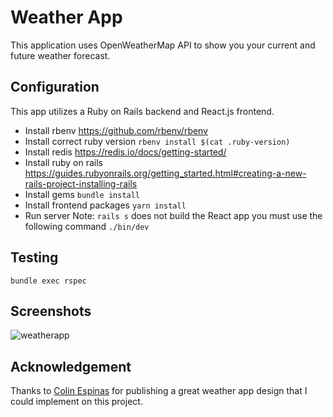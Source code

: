 # Weather App
This application uses OpenWeatherMap API to show you your current and future weather forecast.

## Configuration
This app utilizes a Ruby on Rails backend and React.js frontend.
- Install rbenv
  https://github.com/rbenv/rbenv
- Install correct ruby version
  `rbenv install $(cat .ruby-version)`
- Install redis
  https://redis.io/docs/getting-started/
- Install ruby on rails
  https://guides.rubyonrails.org/getting_started.html#creating-a-new-rails-project-installing-rails
- Install gems
  `bundle install`
- Install frontend packages
  `yarn install`
- Run server
  Note: `rails s` does not build the React app you must use the following command
  `./bin/dev`

## Testing
`bundle exec rspec`

## Screenshots
![weatherapp](https://user-images.githubusercontent.com/3744916/211128507-3004d576-287b-4649-8313-d603b57ac07e.gif)

## Acknowledgement
Thanks to [Colin Espinas](https://colinespinas.com/) for publishing a great weather app design that I could implement on this project. 
